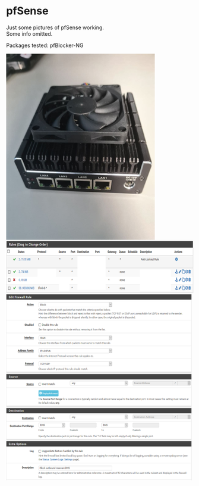 pfSense
=======
Just some pictures of pfSense working. <br/>
Some info omitted. <br/>

Packages tested:
pfBlocker-NG <br/>

<img src="https://github.com/LawZHRobin/Projects/raw/master/pfSense/pfSense Box.jpg" width="400" height="500"> <br/>
<img src="https://github.com/LawZHRobin/Projects/raw/master/pfSense/LAN.png" width="700" height="140"> <br/>
<img src="https://github.com/LawZHRobin/Projects/raw/master/pfSense/WAN.PNG" width="500" height="500">
